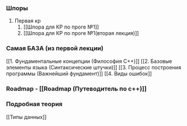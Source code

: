 
### Шпоры
1. Первая кр
	1. [[Шпора для КР по проге №1]]
	2. [[Шпора для КР по проге №1(вторая лекция)]]

	
### Самая БАЗА (из первой лекции)
[[1. Фундаментальные концепции (Философия C++)]]
[[2. Базовые элементы языка (Синтаксические штучки)]]
[[3. Процесс построения программы (Важнейший фундамент)]]
[[4. Виды ошибок]]

### Roadmap - [[Roadmap (Путеводитель по с++)]]

### Подробная теория
[[Типы данных]]

